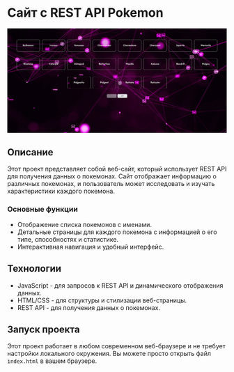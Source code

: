 # Сайт с REST API Pokemon

![Скриншот сайта](./img/Pokemon.png)

## Описание

Этот проект представляет собой веб-сайт, который использует REST API для получения данных о покемонах. Сайт отображает информацию о различных покемонах, и пользователь может исследовать и изучать характеристики каждого покемона.

### Основные функции

- Отображение списка покемонов с именами.
- Детальные страницы для каждого покемона с информацией о его типе, способностях и статистике.
- Интерактивная навигация и удобный интерфейс.

## Технологии

- JavaScript - для запросов к REST API и динамического отображения данных.
- HTML/CSS - для структуры и стилизации веб-страницы.
- REST API - для получения данных о покемонах.

## Запуск проекта

Этот проект работает в любом современном веб-браузере и не требует настройки локального окружения. Вы можете просто открыть файл `index.html` в вашем браузере.